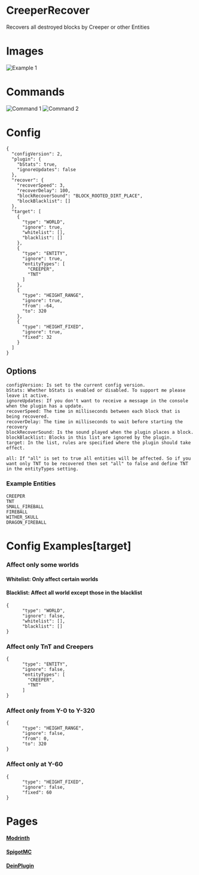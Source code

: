 # CreeperRecover
Recovers all destroyed blocks by Creeper or other Entities

# Images
![Example 1](https://i.postimg.cc/vHJMc4Qj/2021-12-31-17-53-38.gif)

# Commands
![Command 1](https://raw.githubusercontent.com/HttpRafa/CreeperRecover/master/images/command1.png)
![Command 2](https://raw.githubusercontent.com/HttpRafa/CreeperRecover/master/images/command2.png)

# Config
```
{
  "configVersion": 2,
  "plugin": {
    "bStats": true,
    "ignoreUpdates": false
  },
  "recover": {
    "recoverSpeed": 3,
    "recoverDelay": 100,
    "blockRecoverSound": "BLOCK_ROOTED_DIRT_PLACE",
    "blockBlacklist": []
  },
  "target": [
    {
      "type": "WORLD",
      "ignore": true,
      "whitelist": [],
      "blacklist": []
    },
    {
      "type": "ENTITY",
      "ignore": true,
      "entityTypes": [
        "CREEPER",
        "TNT"
      ]
    },
    {
      "type": "HEIGHT_RANGE",
      "ignore": true,
      "from": -64,
      "to": 320
    },
    {
      "type": "HEIGHT_FIXED",
      "ignore": true,
      "fixed": 32
    }
  ]
}
```
## Options
```
configVersion: Is set to the current config version.
bStats: Whether bStats is enabled or disabled. To support me please leave it active.
ignoreUpdates: If you don't want to receive a message in the console when the plugin has a update.
recoverSpeed: The time in milliseconds between each block that is being recovered.
recoverDelay: The time in milliseconds to wait before starting the recovery
blockRecoverSound: Is the sound played when the plugin places a block.
blockBlacklist: Blocks in this list are ignored by the plugin. 
target: In the list, rules are specified where the plugin should take effect.

all: If "all" is set to true all entities will be affected. So if you want only TNT to be recovered then set "all" to false and define TNT in the entityTypes setting.
```

### Example Entities
```
CREEPER
TNT
SMALL_FIREBALL
FIREBALL
WITHER_SKULL
DRAGON_FIREBALL
```

# Config Examples[target]
### Affect only some worlds
#### Whitelist: Only affect certain worlds
#### Blacklist: Affect all world except those in the blacklist
```
{
      "type": "WORLD",
      "ignore": false,
      "whitelist": [],
      "blacklist": []
}
```
### Affect only TnT and Creepers
```
{
      "type": "ENTITY",
      "ignore": false,
      "entityTypes": [
        "CREEPER",
        "TNT"
      ]
}
```

### Affect only from Y-0 to Y-320
```
{
      "type": "HEIGHT_RANGE",
      "ignore": false,
      "from": 0,
      "to": 320
}
```

### Affect only at Y-60
```
{
      "type": "HEIGHT_FIXED",
      "ignore": false,
      "fixed": 60
}
```

# Pages
#### [Modrinth](https://modrinth.com/plugin/creeper-recover)
#### [SpigotMC](https://www.spigotmc.org/resources/creeper-recover.98836/)
#### [DeinPlugin](https://deinplugin.net/storage/c97b3869-d8ec-4177-8d8c-b7792c96eedc)